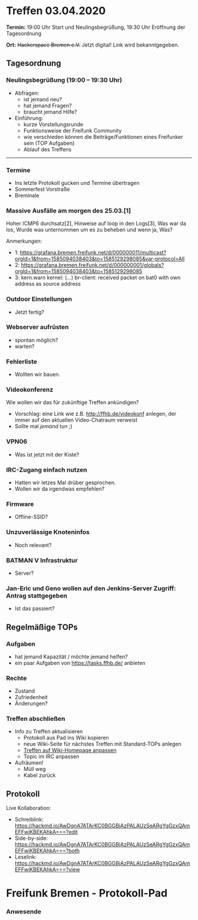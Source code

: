 
# Treffen 03.04.2020

**Termin:** 19:00 Uhr Start und Neulingsbegrüßung, 19:30 Uhr Eröffnung der Tagesordnung

**Ort:** ~~Hackerspace Bremen e.V.~~ Jetzt digital! Link wird bekanntgegeben.

## Tagesordnung
### Neulingsbegrüßung (19:00 – 19:30 Uhr)

- Abfragen:
    - ist jemand neu?
    - hat jemand Fragen?
    - braucht jemand Hilfe?
- Einführung:
    - kurze Vorstellungsrunde
    - Funktionsweise der Freifunk Community
    - wie verschieden können die Beiträge/Funktionen eines Freifunker sein (TOP Aufgaben)
    - Ablauf des Treffens

---

### Termine
- Ins letzte Protokoll gucken und Termine übertragen
- Sommerfest Vorstraße
- Breminale

### Massive Ausfälle am morgen des 25.03.[1]
Hoher ICMP6 durchsatz[2], Hinweise auf loop in den Logs[3], Was war da los, Wurde was unternommen um es zu beheben und wenn ja, Was?

Anmerkungen:
* 1: https://grafana.bremen.freifunk.net/d/000000011/multicast?orgId=1&from=1585094038403&to=1585129298085&var-protocol=All
* 2: https://grafana.bremen.freifunk.net/d/000000001/globals?orgId=1&from=1585094038403&to=1585129298085
* 3: kern.warn kernel: (...) br-client: received packet on bat0 with own address as source address

### Outdoor Einstellungen
* Jetzt fertig?

### Webserver aufrüsten
* spontan möglich?
* warten?

### Fehlerliste
* Wollten wir bauen.

### Videokonferenz
Wie wollen wir das für zukünftige Treffen ankündigen?
* Vorschlag: eine Link wie z.B. http://ffhb.de/videokonf anlegen, der immer auf den aktuellen Video-Chatraum verweist
* Sollte mal *jemand* tun ;)

### VPN06
* Was ist jetzt mit der Kiste?

### IRC-Zugang einfach nutzen
* Hatten wir letzes Mal drüber gesprochen.
* Wollen wir da irgendwas empfehlen?

### Firmware
* Offline-SSID?

### Unzuverlässige Knoteninfos
* Noch relevant?

### BATMAN V Infrastruktur
* Server?

### Jan-Eric und Geno wollen auf den Jenkins-Server Zugriff: Antrag stattgegeben
* Ist das passiert?

## Regelmäßige TOPs
### Aufgaben

- hat jemand Kapazität / möchte jemand helfen?
- ein paar Aufgaben von https://tasks.ffhb.de/ anbieten

### Rechte

- Zustand
- Zufriedenheit
- Änderungen?

### Treffen abschließen

- Info zu Treffen aktualisieren
  - Protokoll aus Pad ins Wiki kopieren
  - neue Wiki-Seite für nächstes Treffen mit Standard-TOPs anlegen
  - [Treffen auf Wiki-Homepage anpassen](https://wiki.bremen.freifunk.net/Home)
  - Topic im IRC anpassen
- Aufräumen!
  - Müll weg
  - Kabel zurück

## Protokoll

Live Kollaboration:

* Schreiblink: https://hackmd.io/AwDgnA7ATArKC0BGGBjAzPALAUzSeARgYgGzxQAmEFFwiKBEKAhkA===?edit
* Side-by-side: https://hackmd.io/AwDgnA7ATArKC0BGGBjAzPALAUzSeARgYgGzxQAmEFFwiKBEKAhkA===?both
* Leselink: https://hackmd.io/AwDgnA7ATArKC0BGGBjAzPALAUzSeARgYgGzxQAmEFFwiKBEKAhkA===?view

# Freifunk Bremen - Protokoll-Pad

### Anwesende
